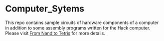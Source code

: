 # Computer_Sytems
 This repo contains sample circuits of hardware components of a computer in addition to some assembly programs written for the Hack computer. Please visit [From Nand to Tetris](https://www.nand2tetris.org/) for more details.
